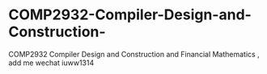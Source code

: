 # COMP2932-Compiler-Design-and-Construction-
COMP2932 Compiler Design and Construction  and Financial Mathematics , add me wechat iuww1314
